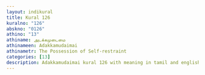 ```yaml
---
layout: indikural
title: Kural 126
kuralno: "126"
abskno: "0126"
athino: "13"
athiname: அடக்கமுடைமை
athinameen: Adakkamudaimai
athinametr: The Possession of Self-restraint
categories: [13]
description: Adakkamudaimai kural 126 with meaning in tamil and english 
---
```


